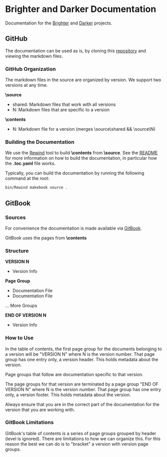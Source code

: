 # Brighter and Darker Documentation

Documentation for the [Brighter](https://github.com/BrighterCommand/Brighter) and [Darker](https://github.com/BrighterCommand/Darker) projects.

## GitHub
The documentation can be used as is, by cloning this [repository](https://github.com/BrighterCommand/Docs) and viewing the markdown files.

### GitHub Organization

The markdown files in the source are organized by version. We support two versions at any time.

<strong>\source</strong>
* shared: Markdown files that work with all versions
* N: Markdown files that are specific to a version

<strong>\contents</strong>
* N: Markdown file for a version (merges \source\shared && \source\N)

### Building the Documentation

We use the [Rewind](https://github.com/BrighterCommand/Rewind) tool to build <strong>\contents</strong> from  <strong>\source</strong>. See the [README](https://github.com/BrighterCommand/Rewind/blob/main/README.md) for more information on how to build the documentation, in particular how the <strong>.toc.yaml</strong> file works.

Typically, you can build the documentation by running the following command at the root:

```bash
bin/Rewind makebook source .
```

## GitBook
### Sources
For convenience the documentation is made available via [GitBook](https://brightercommand.gitbook.io/paramore-brighter-documentation/).

GitBook uses the pages from <strong>\contents</strong>

### Structure

<strong>VERSION N</strong>
* Version Info

<strong>Page Group</strong>
* Documentation File
* Documentation File

... More Groups

<strong>END OF VERSION N</strong>
* Version Info

### How to Use

In the table of contents, the first page group for the documents belonging to a version will be "VERSION N" where N is the version number. That page group has one entry only, a version header. This holds metadata about the version.

Page groups that follow are documentation specific to that version. 

The page groups for that version are terminated by a page group "END OF VERSION N" where N is the version number. That page group has one entry only, a version footer. This holds metadata about the version. 

Always ensure that you are in the correct part of the documentation for the version that you are working with.

### GitBook Limitations
GitBook's table of contents is a series of page groups grouped by header (level is ignored). There are limitations to how we can organize this. For this reason the best we can do is to "bracket" a version with version page groups.

